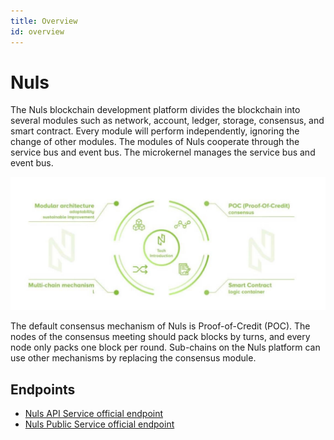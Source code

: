 ```yaml
---
title: Overview
id: overview
---
```


# Nuls

The Nuls blockchain development platform divides the blockchain into several modules such as network, account, ledger, storage, consensus, and smart contract. 
Every module will perform independently, ignoring the change of other modules. 
The modules of Nuls cooperate through the service bus and event bus. 
The microkernel manages the service bus and event bus.

![Create a project](../../../../static/img/nodes/nuls-overview.jpeg)

The default consensus mechanism of Nuls is Proof-of-Credit (POC). The nodes of the consensus meeting should pack blocks by turns, and every node only packs one block per round. Sub-chains on the Nuls platform can use other mechanisms by replacing the consensus module.

## Endpoints
* [Nuls API Service official endpoint](https://api.nuls.io/jsonrpc)
* [Nuls Public Service official endpoint](https://public1.nuls.io)